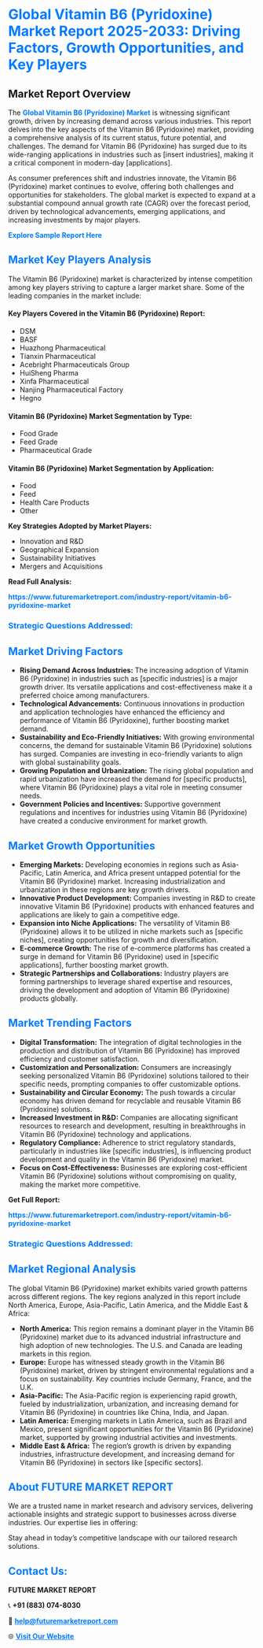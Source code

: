 <h1 style="color: #007BFF;">Global Vitamin B6 (Pyridoxine) Market Report 2025-2033: Driving Factors, Growth Opportunities, and Key Players</h1>

<section id="overview">
<h2>Market Report Overview</h2>
<p>The <a href="https://www.futuremarketreport.com/industry-report/vitamin-b6-pyridoxine-market" style="color: #007BFF; text-decoration: none;"><strong>Global Vitamin B6 (Pyridoxine) Market</strong></a> is witnessing significant growth, driven by increasing demand across various industries. This report delves into the key aspects of the Vitamin B6 (Pyridoxine) market, providing a comprehensive analysis of its current status, future potential, and challenges. The demand for Vitamin B6 (Pyridoxine) has surged due to its wide-ranging applications in industries such as [insert industries], making it a critical component in modern-day [applications].</p>
<p>As consumer preferences shift and industries innovate, the Vitamin B6 (Pyridoxine) market continues to evolve, offering both challenges and opportunities for stakeholders. The global market is expected to expand at a substantial compound annual growth rate (CAGR) over the forecast period, driven by technological advancements, emerging applications, and increasing investments by major players.</p>
</section>

<section id="overview">
<p><a href="https://www.futuremarketreport.com/request-sample/reportId=57401" style="color: #007BFF; text-decoration: none;"><strong>Explore Sample Report Here</strong></a></p>
</section>

<section id="key-players">
<h2 style="color: #007BFF;">Market Key Players Analysis</h2>
<p>The Vitamin B6 (Pyridoxine) market is characterized by intense competition among key players striving to capture a larger market share. Some of the leading companies in the market include:</p>
<h4>Key Players Covered in the Vitamin B6 (Pyridoxine) Report:</h4>
<ul><li>DSM</li><li>BASF</li><li>Huazhong Pharmaceutical</li><li>Tianxin Pharmaceutical</li><li>Acebright Pharmaceuticals Group</li><li>HuiSheng Pharma</li><li>Xinfa Pharmaceutical</li><li>Nanjing Pharmaceutical Factory</li><li>Hegno</li></ul>
<h4>Vitamin B6 (Pyridoxine) Market Segmentation by Type:</h4>
<ul><li>Food Grade</li><li>Feed Grade</li><li>Pharmaceutical Grade</li></ul>

<h4>Vitamin B6 (Pyridoxine) Market Segmentation by Application:</h4>
<ul><li>Food</li><li>Feed</li><li>Health Care Products</li><li>Other</li></ul>
<p><strong>Key Strategies Adopted by Market Players:</strong></p>
<ul>
<li>Innovation and R&D</li>
<li>Geographical Expansion</li>
<li>Sustainability Initiatives</li>
<li>Mergers and Acquisitions</li>
</ul>
</section>

<section>
<p><strong>Read Full Analysis: </strong></p><a href="https://www.futuremarketreport.com/industry-report/vitamin-b6-pyridoxine-market" style="color: #007BFF; text-decoration: none;"><strong>https://www.futuremarketreport.com/industry-report/vitamin-b6-pyridoxine-market</strong></a>
<h3 style="color: #007BFF;">Strategic Questions Addressed:</h3>
</section>

<section id="driving-factors">
<h2 style="color: #007BFF;">Market Driving Factors</h2>
<ul>
<li><strong>Rising Demand Across Industries:</strong> The increasing adoption of Vitamin B6 (Pyridoxine) in industries such as [specific industries] is a major growth driver. Its versatile applications and cost-effectiveness make it a preferred choice among manufacturers.</li>
<li><strong>Technological Advancements:</strong> Continuous innovations in production and application technologies have enhanced the efficiency and performance of Vitamin B6 (Pyridoxine), further boosting market demand.</li>
<li><strong>Sustainability and Eco-Friendly Initiatives:</strong> With growing environmental concerns, the demand for sustainable Vitamin B6 (Pyridoxine) solutions has surged. Companies are investing in eco-friendly variants to align with global sustainability goals.</li>
<li><strong>Growing Population and Urbanization:</strong> The rising global population and rapid urbanization have increased the demand for [specific products], where Vitamin B6 (Pyridoxine) plays a vital role in meeting consumer needs.</li>
<li><strong>Government Policies and Incentives:</strong> Supportive government regulations and incentives for industries using Vitamin B6 (Pyridoxine) have created a conducive environment for market growth.</li>
</ul>
</section>

<section id="growth-opportunities">
<h2 style="color: #007BFF;">Market Growth Opportunities</h2>
<ul>
<li><strong>Emerging Markets:</strong> Developing economies in regions such as Asia-Pacific, Latin America, and Africa present untapped potential for the Vitamin B6 (Pyridoxine) market. Increasing industrialization and urbanization in these regions are key growth drivers.</li>
<li><strong>Innovative Product Development:</strong> Companies investing in R&D to create innovative Vitamin B6 (Pyridoxine) products with enhanced features and applications are likely to gain a competitive edge.</li>
<li><strong>Expansion into Niche Applications:</strong> The versatility of Vitamin B6 (Pyridoxine) allows it to be utilized in niche markets such as [specific niches], creating opportunities for growth and diversification.</li>
<li><strong>E-commerce Growth:</strong> The rise of e-commerce platforms has created a surge in demand for Vitamin B6 (Pyridoxine) used in [specific applications], further boosting market growth.</li>
<li><strong>Strategic Partnerships and Collaborations:</strong> Industry players are forming partnerships to leverage shared expertise and resources, driving the development and adoption of Vitamin B6 (Pyridoxine) products globally.</li>
</ul>
</section>

<section id="trending-factors">
<h2 style="color: #007BFF;">Market Trending Factors</h2>
<ul>
<li><strong>Digital Transformation:</strong> The integration of digital technologies in the production and distribution of Vitamin B6 (Pyridoxine) has improved efficiency and customer satisfaction.</li>
<li><strong>Customization and Personalization:</strong> Consumers are increasingly seeking personalized Vitamin B6 (Pyridoxine) solutions tailored to their specific needs, prompting companies to offer customizable options.</li>
<li><strong>Sustainability and Circular Economy:</strong> The push towards a circular economy has driven demand for recyclable and reusable Vitamin B6 (Pyridoxine) solutions.</li>
<li><strong>Increased Investment in R&D:</strong> Companies are allocating significant resources to research and development, resulting in breakthroughs in Vitamin B6 (Pyridoxine) technology and applications.</li>
<li><strong>Regulatory Compliance:</strong> Adherence to strict regulatory standards, particularly in industries like [specific industries], is influencing product development and quality in the Vitamin B6 (Pyridoxine) market.</li>
<li><strong>Focus on Cost-Effectiveness:</strong> Businesses are exploring cost-efficient Vitamin B6 (Pyridoxine) solutions without compromising on quality, making the market more competitive.</li>
</ul>
</section>

<section>
<p><strong>Get Full Report: </strong></p><a href="https://www.futuremarketreport.com/industry-report/vitamin-b6-pyridoxine-market" style="color: #007BFF; text-decoration: none;"><strong>https://www.futuremarketreport.com/industry-report/vitamin-b6-pyridoxine-market</strong></a>
<h3 style="color: #007BFF;">Strategic Questions Addressed:</h3>
</section>


<section id="regional-analysis">
<h2 style="color: #007BFF;">Market Regional Analysis</h2>
<p>The global Vitamin B6 (Pyridoxine) market exhibits varied growth patterns across different regions. The key regions analyzed in this report include North America, Europe, Asia-Pacific, Latin America, and the Middle East & Africa:</p>
<ul>
<li><strong>North America:</strong> This region remains a dominant player in the Vitamin B6 (Pyridoxine) market due to its advanced industrial infrastructure and high adoption of new technologies. The U.S. and Canada are leading markets in this region.</li>
<li><strong>Europe:</strong> Europe has witnessed steady growth in the Vitamin B6 (Pyridoxine) market, driven by stringent environmental regulations and a focus on sustainability. Key countries include Germany, France, and the U.K.</li>
<li><strong>Asia-Pacific:</strong> The Asia-Pacific region is experiencing rapid growth, fueled by industrialization, urbanization, and increasing demand for Vitamin B6 (Pyridoxine) in countries like China, India, and Japan.</li>
<li><strong>Latin America:</strong> Emerging markets in Latin America, such as Brazil and Mexico, present significant opportunities for the Vitamin B6 (Pyridoxine) market, supported by growing industrial activities and investments.</li>
<li><strong>Middle East & Africa:</strong> The region’s growth is driven by expanding industries, infrastructure development, and increasing demand for Vitamin B6 (Pyridoxine) in sectors like [specific sectors].</li>
</ul>
</section>

<footer>
<h2 style="color: #007BFF;">About FUTURE MARKET REPORT</h2>
<p>We are a trusted name in market research and advisory services, delivering actionable insights and strategic support to businesses across diverse industries. Our expertise lies in offering:</p>

<p>Stay ahead in today’s competitive landscape with our tailored research solutions.</p>

<h2 style="color: #007BFF;">Contact Us:</h2>
<p><strong>FUTURE MARKET REPORT</strong></p>
<p>📞 <strong>+91 (883) 074-8030</strong></p>
<p>📧 <strong><a href="mailto:help@futuremarketreport.com" style="color: #007BFF;">help@futuremarketreport.com</a></strong></p>
<p>🌐 <strong><a href="https://www.futuremarketreport.com/" style="color: #007BFF;">Visit Our Website</a></strong></p>
</footer>